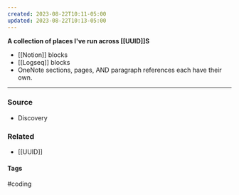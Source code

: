 ```yaml
---
created: 2023-08-22T10:11-05:00
updated: 2023-08-22T10:13-05:00
---
```

**A collection of places I've run across [[UUID]]S**

- [[Notion]] blocks
- [[Logseq]] blocks
- OneNote sections, pages, AND paragraph references each have their own.

---
### Source
- Discovery

### Related
- [[UUID]]

#### Tags
#coding 